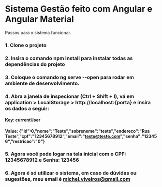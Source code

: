 # Sistema Gestão feito com Angular e Angular Material

Passos para o sistema funcionar.

### 1. Clone o projeto
### 2. Insira o comando npm install para instalar todas as dependências do projeto
### 3. Coloque o comando ng serve --open para rodar em ambiente de desenvolvimento.
### 4. Abra a janela de inspecionar (Ctrl + Shift + I), vá em application > LocalStorage > http://localhost:{porta} e insira os dados a seguir:

#### Key: currentUser
#### Value: {"id":0,"nome":"Teste","sobrenome":"teste","endereco":"Rua Teste","cpf":"12345678912","email":"teste@teste.com","senha":"123456","restricao":"0"}

### 5. Agora você pode logar na tela inicial com o CPF: 12345678912 e Senha: 123456
### 6. Agora é só utilizar o sistema, em caso de dúvidas ou sugestões, meu email é michel.viveiros@gmail.com
